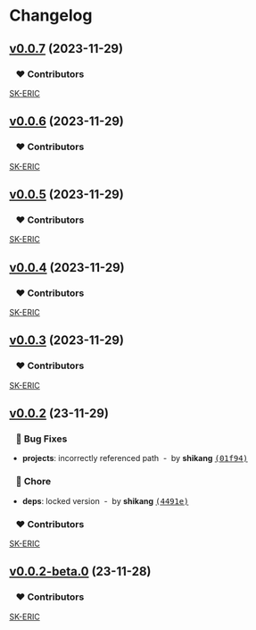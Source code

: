 # Changelog

## [v0.0.7](https://github.com/SK-ERIC/eslint-config/compare/v0.0.6...v0.0.7) (2023-11-29)

### &nbsp;&nbsp;&nbsp;❤️ Contributors


[SK-ERIC](mailto:graceful.sk0@gmail.com)

## [v0.0.6](https://github.com/SK-ERIC/eslint-config/compare/v0.0.5...v0.0.6) (2023-11-29)

### &nbsp;&nbsp;&nbsp;❤️ Contributors


[SK-ERIC](mailto:graceful.sk0@gmail.com)

## [v0.0.5](https://github.com/SK-ERIC/eslint-config/compare/v0.0.4...v0.0.5) (2023-11-29)

### &nbsp;&nbsp;&nbsp;❤️ Contributors


[SK-ERIC](mailto:graceful.sk0@gmail.com)

## [v0.0.4](https://github.com/SK-ERIC/eslint-config/compare/v0.0.3...v0.0.4) (2023-11-29)

### &nbsp;&nbsp;&nbsp;❤️ Contributors


[SK-ERIC](mailto:graceful.sk0@gmail.com)

## [v0.0.3](https://github.com/SK-ERIC/eslint-config/compare/v0.0.2...v0.0.3) (2023-11-29)

### &nbsp;&nbsp;&nbsp;❤️ Contributors


[SK-ERIC](mailto:graceful.sk0@gmail.com)

## [v0.0.2](https://github.com/SK-ERIC/eslint-config/compare/v0.0.2-beta.0...v0.0.2) (23-11-29)

### &nbsp;&nbsp;&nbsp;🐞 Bug Fixes

- **projects**: incorrectly referenced path &nbsp;-&nbsp; by **shikang** [<samp>(01f94)</samp>](https://github.com/SK-ERIC/eslint-config/commit/01f94ee)

### &nbsp;&nbsp;&nbsp;🏡 Chore

- **deps**: locked version &nbsp;-&nbsp; by **shikang** [<samp>(4491e)</samp>](https://github.com/SK-ERIC/eslint-config/commit/4491e5c)

### &nbsp;&nbsp;&nbsp;❤️ Contributors


[SK-ERIC](mailto:graceful.sk0@gmail.com)

## [v0.0.2-beta.0](https://github.com/SK-ERIC/eslint-config/compare/...v0.0.2-beta.0) (23-11-28)

### &nbsp;&nbsp;&nbsp;❤️ Contributors


[SK-ERIC](mailto:graceful.sk0@gmail.com)
